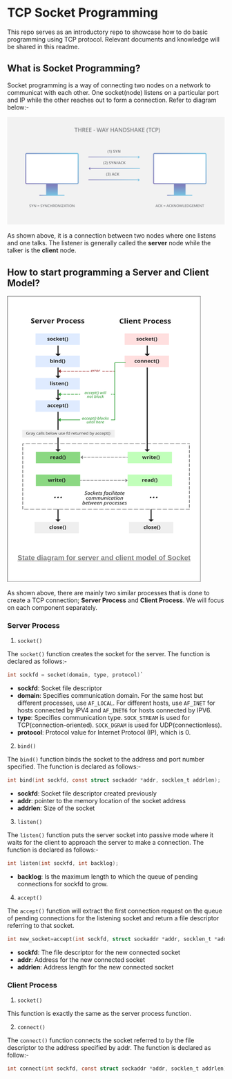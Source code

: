 # TCP Socket Programming

This repo serves as an introductory repo to showcase how to do basic programming using TCP protocol. Relevant documents and knowledge will be shared in this readme.

## What is Socket Programming?

Socket programming is a way of connecting two nodes on a network to communicat with each other. One socket(node) listens on a particular port and IP while the other reaches out to form a connection. Refer to diagram below:-

![TCP handshake](/etc/tcp-handshake-diagram.png)

As shown above, it is a connection between two nodes where one listens and one talks. The listener is generally called the **server** node while the talker is the **client** node.


## How to start programming a Server and Client Model?

![State Diagram Model](/etc/StatediagramforserverandclientmodelofSocketdrawio2-448x660.png)

As shown above, there are mainly two similar processes that is done to create a TCP connection; **Server Process** and **Client Process**. We will focus on each component separately.

### Server Process

1. `socket()`

The `socket()` function creates the socket for the server. The function is declared as follows:-

```C
int sockfd = socket(domain, type, protocol)`
```

- **sockfd**: Socket file descriptor
- **domain**: Specifies communication domain. For the same host but different processes, use `AF_LOCAL`. For different hosts, use `AF_INET` for hosts connected by IPV4 and `AF_INET6` for hosts connected by IPV6.
- **type**: Specifies communication type. `SOCK_STREAM` is used for TCP(connection-oriented). `SOCK_DGRAM` is used for UDP(connectionless).
- **protocol**: Protocol value for Internet Protocol (IP), which is 0.

2. `bind()`

The `bind()` function binds the socket to the address and port number specified. The function is declared as follows:-

```C
int bind(int sockfd, const struct sockaddr *addr, socklen_t addrlen);
```

- **sockfd**: Socket file descriptor created previously
- **addr**: pointer to the memory location of the socket address
- **addrlen**: Size of the socket

3. `listen()`

The `listen()` function puts the server socket into passive mode where it waits for the client to approach the server to make a connection. The function is declared as follows:-

```C
int listen(int sockfd, int backlog);
```

- **backlog**: Is the maximum length to which the queue of pending connections for sockfd to grow.

4. `accept()`

The `accept()` function will extract the first connection request on the queue of pending connections for the listening socket and return a file descriptor referring to that socket.

```C
int new_socket=accept(int sockfd, struct sockaddr *addr, socklen_t *addrlen);
```
- **sockfd**: The file descriptor for the new connected socket
- **addr**: Address for the new connected socket
- **addrlen**: Address length for the new connected socket


### Client Process

1. `socket()`

This function is exactly the same as the server process function.

2. `connect()`

The `connect()` function connects the socket referred to by the file descriptor to the address specified by addr. The function is declared as follow:-

```C
int connect(int sockfd, const struct sockaddr *addr, socklen_t addrlen);
```
